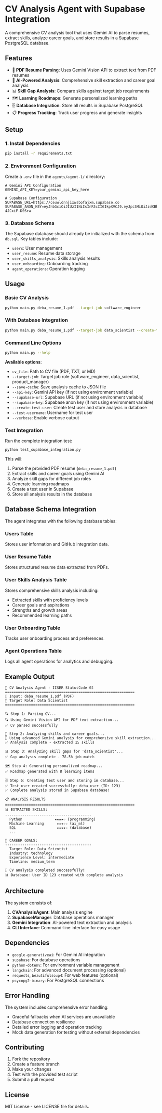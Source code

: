 # CV Analysis Agent with Supabase Integration

A comprehensive CV analysis tool that uses Gemini AI to parse resumes, extract skills, analyze career goals, and store results in a Supabase PostgreSQL database.

## Features

- 📄 **PDF Resume Parsing**: Uses Gemini Vision API to extract text from PDF resumes
- 🧠 **AI-Powered Analysis**: Comprehensive skill extraction and career goal analysis
- 📊 **Skill Gap Analysis**: Compare skills against target job requirements
- 🗺️ **Learning Roadmaps**: Generate personalized learning paths
- 🗄️ **Database Integration**: Store all results in Supabase PostgreSQL
- 📋 **Progress Tracking**: Track user progress and generate insights

## Setup

### 1. Install Dependencies

```bash
pip install -r requirements.txt
```

### 2. Environment Configuration

Create a `.env` file in the `agents/agent-1/` directory:

```env
# Gemini API Configuration
GEMINI_API_KEY=your_gemini_api_key_here

# Supabase Configuration
SUPABASE_URL=https://ceuwldnnjixwsbofajxm.supabase.co
SUPABASE_ANON_KEY=eyJhbGciOiJIUzI1NiIsInR5cCI6IkpXVCJ9.eyJpc3MiOiJzdXBhYmFzZSIsInJlZiI6ImNldXdsZG5uaml4d3Nib2ZhanhtIiwicm9sZSI6ImFub24iLCJpYXQiOjE3NTU5MzQ0NjYsImV4cCI6MjA3MTUxMDQ2Nn0.fBWSKJ75LtX9BM4bYxiUuBSzyxZfMw-4JCxiF-D0Srw
```

### 3. Database Schema

The Supabase database should already be initialized with the schema from `db.sql`. Key tables include:
- `users`: User management
- `user_resume`: Resume data storage
- `user_skills_analysis`: Skills analysis results
- `user_onboarding`: Onboarding tracking
- `agent_operations`: Operation logging

## Usage

### Basic CV Analysis

```bash
python main.py deba_resume_1.pdf --target-job software_engineer
```

### With Database Integration

```bash
python main.py deba_resume_1.pdf --target-job data_scientist --create-test-user --test-username deba_user
```

### Command Line Options

```bash
python main.py --help
```

**Available options:**
- `cv_file`: Path to CV file (PDF, TXT, or MD)
- `--target-job`: Target job role (software_engineer, data_scientist, product_manager)
- `--save-cache`: Save analysis cache to JSON file
- `--api-key`: Gemini API key (if not using environment variable)
- `--supabase-url`: Supabase URL (if not using environment variable)
- `--supabase-key`: Supabase anon key (if not using environment variable)
- `--create-test-user`: Create test user and store analysis in database
- `--test-username`: Username for test user
- `--verbose`: Enable verbose output

### Test Integration

Run the complete integration test:

```bash
python test_supabase_integration.py
```

This will:
1. Parse the provided PDF resume (`deba_resume_1.pdf`)
2. Extract skills and career goals using Gemini AI
3. Analyze skill gaps for different job roles
4. Generate learning roadmaps
5. Create a test user in Supabase
6. Store all analysis results in the database

## Database Schema Integration

The agent integrates with the following database tables:

### Users Table
Stores user information and GitHub integration data.

### User Resume Table
Stores structured resume data extracted from PDFs.

### User Skills Analysis Table
Stores comprehensive skills analysis including:
- Extracted skills with proficiency levels
- Career goals and aspirations
- Strengths and growth areas
- Recommended learning paths

### User Onboarding Table
Tracks user onboarding process and preferences.

### Agent Operations Table
Logs all agent operations for analytics and debugging.

## Example Output

```
🤖 CV Analysis Agent - IISER StatusCode 02
============================================================
📄 Input: deba_resume_1.pdf (PDF)
🎯 Target Role: Data Scientist
============================================================

🔍 Step 1: Parsing CV...
🔍 Using Gemini Vision API for PDF text extraction...
✅ CV parsed successfully

🧠 Step 2: Analyzing skills and career goals...
🔬 Using advanced Gemini analysis for comprehensive skill extraction...
✅ Analysis complete - extracted 15 skills

📊 Step 3: Analyzing skill gaps for 'data_scientist'...
✅ Gap analysis complete - 78.5% job match

🗺️ Step 4: Generating personalized roadmap...
✅ Roadmap generated with 8 learning items

🗄️ Step 6: Creating test user and storing in database...
✅ Test user created successfully: deba_user (ID: 123)
✅ Complete analysis stored in Supabase database!

📋 ANALYSIS RESULTS
============================================================
📊 EXTRACTED SKILLS:
----------------------------------------
  Python               ★★★★☆ (programming)
  Machine Learning      ★★★☆☆ (ai_ml)
  SQL                   ★★★★☆ (database)
  ...

🎯 CAREER GOALS:
----------------------------------------
  Target Role: Data Scientist
  Industry: technology
  Experience Level: intermediate
  Timeline: medium_term

🎉 CV analysis completed successfully!
📊 Database: User ID 123 created with complete analysis
```

## Architecture

The system consists of:

1. **CVAnalysisAgent**: Main analysis engine
2. **SupabaseManager**: Database operations manager
3. **Gemini Integration**: AI-powered text extraction and analysis
4. **CLI Interface**: Command-line interface for easy usage

## Dependencies

- `google-generativeai`: For Gemini AI integration
- `supabase`: For database operations
- `python-dotenv`: For environment variable management
- `langchain`: For advanced document processing (optional)
- `requests`, `beautifulsoup4`: For web features (optional)
- `psycopg2-binary`: For PostgreSQL connections

## Error Handling

The system includes comprehensive error handling:
- Graceful fallbacks when AI services are unavailable
- Database connection resilience
- Detailed error logging and operation tracking
- Mock data generation for testing without external dependencies

## Contributing

1. Fork the repository
2. Create a feature branch
3. Make your changes
4. Test with the provided test script
5. Submit a pull request

## License

MIT License - see LICENSE file for details.
